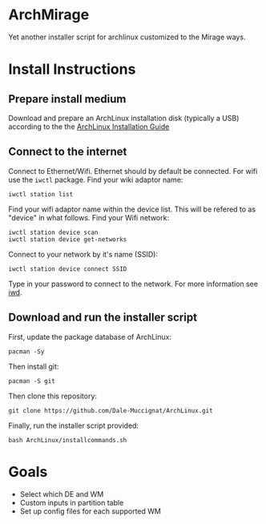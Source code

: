 # ArchMirage

Yet another installer script for archlinux customized to the Mirage ways.

# Install Instructions

## Prepare install medium

Download and prepare an ArchLinux installation disk (typically a USB) according to the the [ArchLinux Installation Guide](https://wiki.archlinux.org/title/installation_guide)

## Connect to the internet

Connect to Ethernet/Wifi. Ethernet should by default be connected. For wifi use the `iwctl` package.
Find your wiki adaptor name:
```
iwctl station list
```
Find your wifi adaptor name within the device list. This will be refered to as "device" in what follows. Find your Wifi network:
```
iwctl station device scan
iwctl station device get-networks
```
Connect to your network by it's name (SSID):
```
iwctl station device connect SSID
```
Type in your password to connect to the network. For more information see [iwd](https://wiki.archlinux.org/title/Iwd).

## Download and run the installer script

First, update the package database of ArchLinux:
```
pacman -Sy
```
Then install git:
```
pacman -S git
```
Then clone this repository:
```
git clone https://github.com/Dale-Muccignat/ArchLinux.git
```
Finally, run the installer script provided:
```
bash ArchLinux/installcommands.sh
```

# Goals
- Select which DE and WM
- Custom inputs in partition table
- Set up config files for each supported WM
